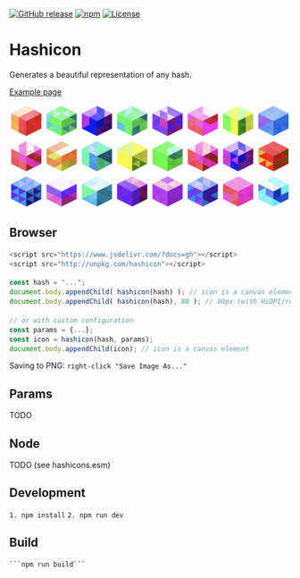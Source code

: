 [![GitHub release](https://img.shields.io/github/release/ETCDEVTeam/hashicon.svg)](https://github.com/ETCDEVTeam/hashicon/releases)
[![npm](http://img.shields.io/npm/v/hashicon.svg)](https://www.npmjs.com/package/hashicon)
[![License](https://img.shields.io/npm/l/hashicon.svg)](LICENSE)



Hashicon
==========

Generates a beautiful representation of any hash.

[Example page](https://oori.github.io/hashicons-temp/examples/)

![Sample hashicon image](examples/hashicons.png "Hashicons")


Browser
---

```javascript
<script src="https://www.jsdelivr.com/?docs=gh"></script>
<script src="http://unpkg.com/hashicon"></script>

const hash = "...";
document.body.appendChild( hashicon(hash) ); // icon is a canvas element
document.body.appendChild( hashicon(hash), 80 ); // 80px (with HiDPI/retina adjustments)

// or with custom configuration
const params = {...};
const icon = hashicon(hash, params);
document.body.appendChild(icon); // icon is a canvas element
```

Saving to PNG:  ```right-click "Save Image As..."```



Params
---
TODO


Node
---
TODO   (see hashicons.esm)


Development
-----------
```1. npm install```
```2. npm run dev```



Build
-----

    ```npm run build```

